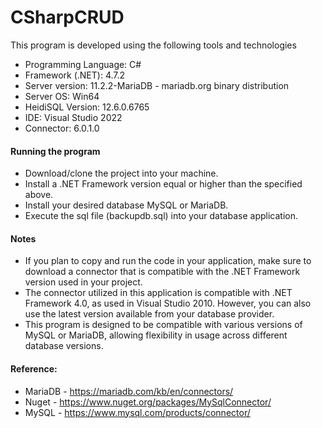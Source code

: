 # CSharpCRUD

This program is developed using the following tools and technologies

- Programming Language:         C#
- Framework (.NET):             4.7.2
- Server version:               11.2.2-MariaDB - mariadb.org binary distribution
- Server OS:                    Win64
- HeidiSQL Version:             12.6.0.6765
- IDE:                          Visual Studio 2022
- Connector:                    6.0.1.0

#### Running the program
- Download/clone the project into your machine.
- Install a .NET Framework version equal or higher than the specified above.
- Install your desired database MySQL or MariaDB.
- Execute the sql file (backupdb.sql) into your database application.

#### Notes
- If you plan to copy and run the code in your application, make sure to download a connector that is compatible with the .NET Framework version used in your project.
- The connector utilized in this application is compatible with .NET Framework 4.0, as used in Visual Studio 2010. However, you can also use the latest version available from your database provider.
- This program is designed to be compatible with various versions of MySQL or MariaDB, allowing flexibility in usage across different database versions.

#### Reference:
- MariaDB - https://mariadb.com/kb/en/connectors/
- Nuget - https://www.nuget.org/packages/MySqlConnector/
- MySQL - https://www.mysql.com/products/connector/
